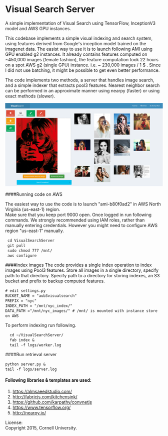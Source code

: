 Visual Search Server
===============

A simple implementation of Visual Search using TensorFlow, InceptionV3 model and AWS GPU instances.

This codebase implements a simple visual indexing and search system, using features derived from Google's inception 
model trained on the imagenet data. The easist way to use it is to launch following AMI using GPU enabled g2 instances.
It already contains features computed on ~450,000 images (female fashion), the feature computation took 22 hours on 
a spot AWS g2 (single GPU) instance. i.e. ~ 230,000 images / 1 $ . Since I did not use batching, it might be possible to 
get even better performance.

The code implements two methods, a server that handles image search, and a simple indexer that extracts pool3 features.
Nearest neighbor search can be performed in an approximate manner using nearpy (faster) or using exact methods (slower).
 
![Alpha Screenshot](appcode/static/alpha3.png "Alpha Screenshot")     

####Running code on AWS

The easiest way to use the code is to launch "ami-b80f0ad2" in AWS North Virginia (us-east-1) region.     
Make sure that you keep port 9000 open. Once logged in run following commands.
We strongly recommended using IAM roles, rather than manually entering credentials. 
However you might need to configure AWS region "us-east-1" manually.

 ``` 
  cd VisualSearchServer
  git pull
  sudo chmod 777 /mnt/
  aws configure   

```

####Index images
The code provides a single index operation to index images using Pool3 features.
Store all images in a single directory, specify path to that directory. 
Specify path to a directory for storing indexes, an S3 bucket and prefix to backup computed features.   
```
# edit settings.py
BUCKET_NAME = "aub3visualsearch"
PREFIX = "nyc"
INDEX_PATH = "/mnt/nyc_index/" 
DATA_PATH ="/mnt/nyc_images/" # /mnt/ is mounted with instance store on AWS
```

To perform indexing run following. 
```
  cd ~/VisualSearchServer/
  fab index &
  tail -f logs/worker.log
```


####Run retrieval server  
``` 
python server.py &  
tail -f logs/server.log
```



#### Following libraries & templates are used:
1. https://almsaeedstudio.com/
2. http://fabricjs.com/kitchensink/
3. https://github.com/karpathy/convnetjs
4. https://www.tensorflow.org/ 
5. http://nearpy.io/

   
License:    
Copyright 2015, Cornell University. 
